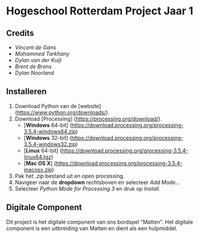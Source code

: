 #   Hogeschool Rotterdam Project Jaar 1
##  Credits
- *Vincent de Gans*
- *Mohammed Tarkhany*
- *Dylan van der Kuijl*
- *Brent de Brons*
- *Dylan Noorland*

##  Installeren
1. Download Python van de [website] (https://www.python.org/downloads/).
2. Download [Processing] (https://processing.org/download/).
    * [**Windows** 64-bit] (https://download.processing.org/processing-3.5.4-windows64.zip)
    * [**Windows** 32-bit] (https://download.processing.org/processing-3.5.4-windows32.zip)
    * [**Linux** 64-bit] (https://download.processing.org/processing-3.5.4-linux64.tgz)
    * [**Mac OS X**] (https://download.processing.org/processing-3.5.4-macosx.zip)
3. Pak het *.zip* bestand uit en open processing.
4. Navigeer naar de **dropdown** rechtsboven en selecteer *Add Mode...*
5. Selecteer *Python Mode for Processing 3* en druk op *Install*.

##  Digitale Component
Dit project is het digitale component van ons bordspel "Matten". Het digitale component is een uitbreiding van Matten en dient als een hulpmiddel.